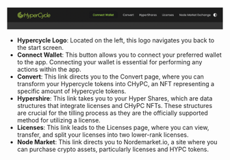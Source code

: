 ![Navigation Bar](assets/navbar.png)

- **Hypercycle Logo**: Located on the left, this logo navigates you back to the start screen.
- **Connect Wallet**: This button allows you to connect your preferred wallet to the app. Connecting your wallet is essential for performing any actions within the app.
- **Convert**: This link directs you to the Convert page, where you can transform your Hypercycle tokens into CHyPC, an NFT representing a specific amount of Hypercycle tokens.
- **Hypershire**: This link takes you to your Hyper Shares, which are data structures that integrate licenses and CHyPC NFTs. These structures are crucial for the tilling process as they are the officially supported method for utilizing a license.
- **Licenses**: This link leads to the Licenses page, where you can view, transfer, and split your licenses into two lower-rank licenses.
- **Node Market**: This link directs you to Nordemarket.io, a site where you can purchase crypto assets, particularly licenses and HYPC tokens.
